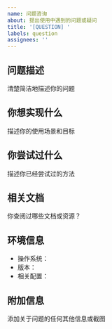 ```yaml
---
name: 问题咨询
about: 提出使用中遇到的问题或疑问
title: '[QUESTION] '
labels: question
assignees: ''
---
```


## 问题描述
清楚简洁地描述你的问题

## 你想实现什么
描述你的使用场景和目标

## 你尝试过什么
描述你已经尝试过的方法

## 相关文档
你查阅过哪些文档或资源？

## 环境信息
- 操作系统：
- 版本：
- 相关配置：

## 附加信息
添加关于问题的任何其他信息或截图

